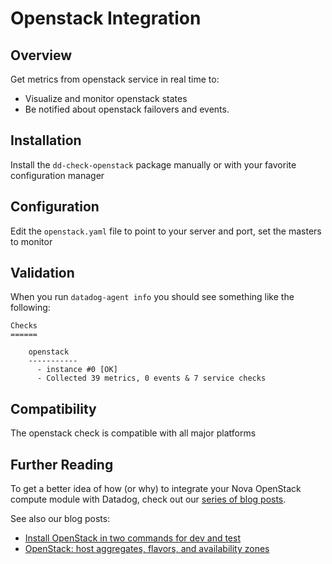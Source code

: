 # Openstack Integration

## Overview

Get metrics from openstack service in real time to:

* Visualize and monitor openstack states
* Be notified about openstack failovers and events.

## Installation

Install the `dd-check-openstack` package manually or with your favorite configuration manager

## Configuration

Edit the `openstack.yaml` file to point to your server and port, set the masters to monitor

## Validation

When you run `datadog-agent info` you should see something like the following:

    Checks
    ======

        openstack
        -----------
          - instance #0 [OK]
          - Collected 39 metrics, 0 events & 7 service checks

## Compatibility

The openstack check is compatible with all major platforms

## Further Reading

To get a better idea of how (or why) to integrate your Nova OpenStack compute module with Datadog, check out our [series of blog posts](https://www.datadoghq.com/blog/openstack-monitoring-nova/).

See also our blog posts: 
* [Install OpenStack in two commands for dev and test](https://www.datadoghq.com/blog/install-openstack-in-two-commands/)
* [OpenStack: host aggregates, flavors, and availability zones](https://www.datadoghq.com/blog/openstack-host-aggregates-flavors-availability-zones/)

